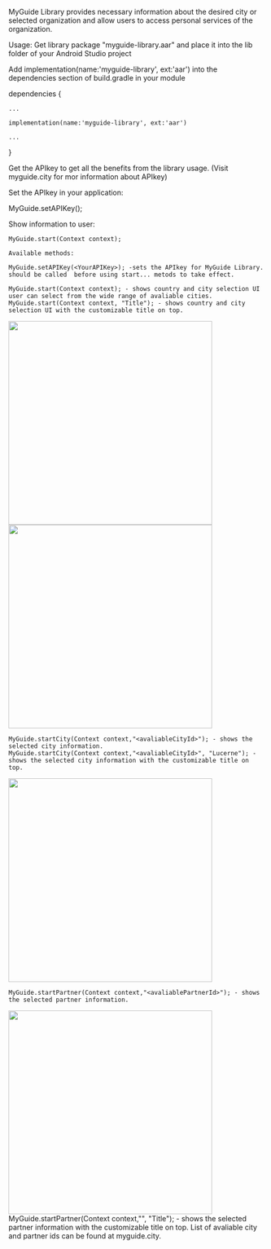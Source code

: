 MyGuide Library provides necessary information about the desired city or selected organization and allow users to access personal services of the organization.
 
 Usage:
 Get library package "myguide-library.aar" and place it into the lib folder of your Android Studio project
 
 Add implementation(name:'myguide-library', ext:'aar') into the dependencies section of build.gradle in your module
 
 dependencies {
 
	...
	
    implementation(name:'myguide-library', ext:'aar')
    
	...
	
 }
 
 Get the APIkey to get all the benefits from the library usage. (Visit myguide.city for mor information about APIkey) 
 
 Set the APIkey in your application:

   MyGuide.setAPIKey(<YourAPIKey>);

Show information to user:

	MyGuide.start(Context context);
	
	Available methods:
	
	MyGuide.setAPIKey(<YourAPIKey>); -sets the APIkey for MyGuide Library. should be called  before using start... metods to take effect.
	
	MyGuide.start(Context context); - shows country and city selection UI user can select from the wide range of avaliable cities.
	MyGuide.start(Context context, "Title"); - shows country and city selection UI with the customizable title on top.
	
<img src="https://user-images.githubusercontent.com/91147646/134476464-7ba509e7-6f18-420b-9bc7-79bf04c1b887.png" width="400">  <img src="https://user-images.githubusercontent.com/91147646/134476930-d5ed6493-6572-4abf-8f25-8ce84aaf64b7.png" width="400">	


	MyGuide.startCity(Context context,"<avaliableCityId>"); - shows the selected city information.
	MyGuide.startCity(Context context,"<avaliableCityId>", "Lucerne"); - shows the selected city information with the customizable title on top.
<img src="https://user-images.githubusercontent.com/91147646/134477195-67350325-d202-493b-bb9a-b5a309c8c3e5.png" width="400">

	MyGuide.startPartner(Context context,"<avaliablePartnerId>"); - shows the selected partner information.
<img src="https://user-images.githubusercontent.com/91147646/134477286-ba760d58-aea5-4110-afd7-08fa9c312550.png" width="400">
	MyGuide.startPartner(Context context,"<avaliablePartnerId>", "Title"); - shows the selected partner information with the customizable title on top.
List of avaliable city and partner ids can be found at myguide.city.
